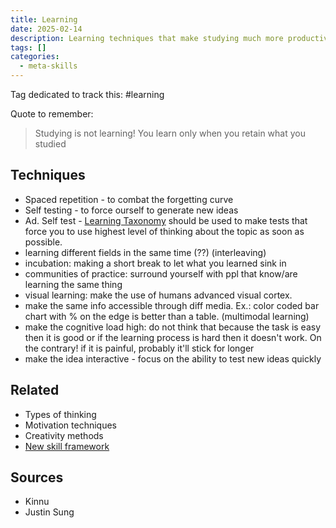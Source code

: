 ```yaml
---
title: Learning
date: 2025-02-14
description: Learning techniques that make studying much more productive
tags: []
categories:
  - meta-skills
---
```


Tag dedicated to track this: #learning  

Quote to remember:

> Studying is not learning! You learn only when you retain what you studied

## Techniques

- Spaced repetition - to combat the forgetting curve
- Self testing - to force ourself to generate new ideas
- Ad. Self test - [Learning Taxonomy](Learning%20Taxonomy.md) should be used to make tests that force you to use highest level of thinking about the topic as soon as possible.
- learning different fields in the same time (??) (interleaving)
- incubation: making a short break to let what you learned sink in
- communities of practice: surround yourself with ppl that know/are learning the same thing
- visual learning: make the use of humans advanced visual cortex. 
- make the same info accessible through diff media. Ex.: color coded bar chart with % on the edge is better than a table. (multimodal learning)
- make the cognitive load high: do not think that because the task is easy then it is good or if the learning process is hard then it doesn't work. On the contrary! if it is painful, probably it'll stick for longer
- make the idea interactive - focus on the ability to test new ideas quickly 

## Related

- Types of thinking
- Motivation techniques
- Creativity methods
- [New skill framework](New%20skill%20framework.md)

## Sources

- Kinnu
- Justin Sung
